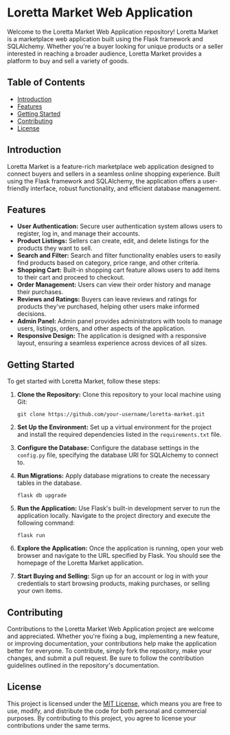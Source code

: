 # Loretta Market Web Application

Welcome to the Loretta Market Web Application repository! Loretta Market is a marketplace web application built using the Flask framework and SQLAlchemy. Whether you're a buyer looking for unique products or a seller interested in reaching a broader audience, Loretta Market provides a platform to buy and sell a variety of goods.

## Table of Contents

- [Introduction](#introduction)
- [Features](#features)
- [Getting Started](#getting-started)
- [Contributing](#contributing)
- [License](#license)

## Introduction

Loretta Market is a feature-rich marketplace web application designed to connect buyers and sellers in a seamless online shopping experience. Built using the Flask framework and SQLAlchemy, the application offers a user-friendly interface, robust functionality, and efficient database management.

## Features

- **User Authentication:** Secure user authentication system allows users to register, log in, and manage their accounts.
- **Product Listings:** Sellers can create, edit, and delete listings for the products they want to sell.
- **Search and Filter:** Search and filter functionality enables users to easily find products based on category, price range, and other criteria.
- **Shopping Cart:** Built-in shopping cart feature allows users to add items to their cart and proceed to checkout.
- **Order Management:** Users can view their order history and manage their purchases.
- **Reviews and Ratings:** Buyers can leave reviews and ratings for products they've purchased, helping other users make informed decisions.
- **Admin Panel:** Admin panel provides administrators with tools to manage users, listings, orders, and other aspects of the application.
- **Responsive Design:** The application is designed with a responsive layout, ensuring a seamless experience across devices of all sizes.

## Getting Started

To get started with Loretta Market, follow these steps:

1. **Clone the Repository:** Clone this repository to your local machine using Git:

    ```
    git clone https://github.com/your-username/loretta-market.git
    ```

2. **Set Up the Environment:** Set up a virtual environment for the project and install the required dependencies listed in the `requirements.txt` file.

3. **Configure the Database:** Configure the database settings in the `config.py` file, specifying the database URI for SQLAlchemy to connect to.

4. **Run Migrations:** Apply database migrations to create the necessary tables in the database.

    ```
    flask db upgrade
    ```

5. **Run the Application:** Use Flask's built-in development server to run the application locally. Navigate to the project directory and execute the following command:

    ```
    flask run
    ```

6. **Explore the Application:** Once the application is running, open your web browser and navigate to the URL specified by Flask. You should see the homepage of the Loretta Market application.

7. **Start Buying and Selling:** Sign up for an account or log in with your credentials to start browsing products, making purchases, or selling your own items.

## Contributing

Contributions to the Loretta Market Web Application project are welcome and appreciated. Whether you're fixing a bug, implementing a new feature, or improving documentation, your contributions help make the application better for everyone. To contribute, simply fork the repository, make your changes, and submit a pull request. Be sure to follow the contribution guidelines outlined in the repository's documentation.

## License

This project is licensed under the [MIT License](LICENSE), which means you are free to use, modify, and distribute the code for both personal and commercial purposes. By contributing to this project, you agree to license your contributions under the same terms.
